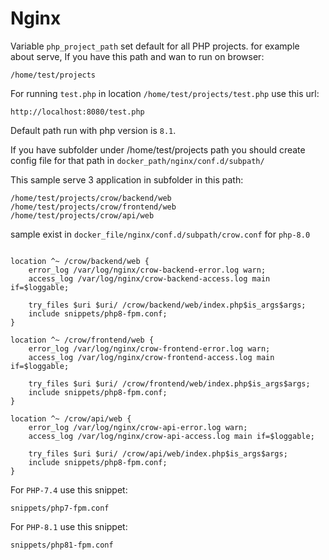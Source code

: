 # Nginx

Variable `php_project_path` set default for all PHP projects. for example about serve, If you have this path and wan to run on browser:

```
/home/test/projects
```

For running `test.php` in location `/home/test/projects/test.php` use this url:

```
http://localhost:8080/test.php
```

Default path run with php version is `8.1`.

If you have subfolder under /home/test/projects path you should create config file for that path in `docker_path/nginx/conf.d/subpath/`

This sample serve 3 application in subfolder in this path:

```
/home/test/projects/crow/backend/web
/home/test/projects/crow/frontend/web
/home/test/projects/crow/api/web

```

sample exist in `docker_file/nginx/conf.d/subpath/crow.conf` for `php-8.0`

```

location ^~ /crow/backend/web {
    error_log /var/log/nginx/crow-backend-error.log warn;
    access_log /var/log/nginx/crow-backend-access.log main if=$loggable;

    try_files $uri $uri/ /crow/backend/web/index.php$is_args$args;
    include snippets/php8-fpm.conf;
}

location ^~ /crow/frontend/web {
    error_log /var/log/nginx/crow-frontend-error.log warn;
    access_log /var/log/nginx/crow-frontend-access.log main if=$loggable;

    try_files $uri $uri/ /crow/frontend/web/index.php$is_args$args;
    include snippets/php8-fpm.conf;
}

location ^~ /crow/api/web {
    error_log /var/log/nginx/crow-api-error.log warn;
    access_log /var/log/nginx/crow-api-access.log main if=$loggable;

    try_files $uri $uri/ /crow/api/web/index.php$is_args$args;
    include snippets/php8-fpm.conf;
}

```

For `PHP-7.4` use this snippet:

```
snippets/php7-fpm.conf
```

For `PHP-8.1` use this snippet:

```
snippets/php81-fpm.conf
```